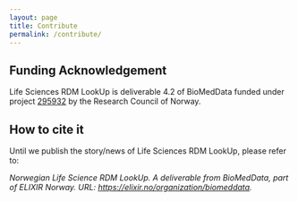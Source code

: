 ```yaml
---
layout: page
title: Contribute
permalink: /contribute/
---
```

## Funding Acknowledgement
Life Sciences RDM LookUp is deliverable 4.2 of BioMedData funded under project [295932](https://prosjektbanken.forskningsradet.no/project/FORISS/295932) by the Research Council of Norway.

## How to cite it
Until we publish the story/news of Life Sciences RDM LookUp, please refer to:

<div class="card border-1 my-4">
  <div class="card-body">
    <p class="card-text"><i>Norwegian Life Science RDM LookUp. A deliverable from BioMedData, part of ELIXIR Norway. URL: <a href="https://elixir.no/organization/biomeddata">https://elixir.no/organization/biomeddata</a>.</i></p>
  </div>
</div>
